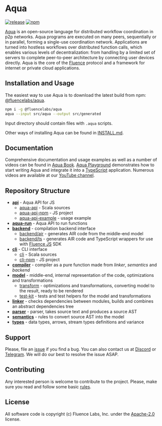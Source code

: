 # Aqua

[![release](https://github.com/fluencelabs/aqua/actions/workflows/release.yml/badge.svg)](https://github.com/fluencelabs/aqua/actions/workflows/release.yml)
[![npm](https://img.shields.io/npm/v/@fluencelabs/aqua)](https://www.npmjs.com/package/@fluencelabs/aqua)

[Aqua](https://fluence.dev/docs/aqua-book/introduction) is an open-source language for distributed workflow coordination in p2p networks. Aqua programs are executed on many peers, sequentially or in parallel, forming a single-use coordination network. Applications are turned into hostless workflows over distributed function calls, which enables various levels of decentralization: from handling by a limited set of servers to complete peer-to-peer architecture by connecting user devices directly. Aqua is the core of the [Fluence](https://fluence.network/) protocol and a framework for internet or private cloud applications.


## Installation and Usage

The easiest way to use Aqua is to download the latest build from npm: [@fluencelabs/aqua](https://www.npmjs.com/package/@fluencelabs/aqua).

```bash
npm i -g @fluencelabs/aqua
aqua --input src/aqua --output src/generated
```

Input directory should contain files with `.aqua` scripts.

Other ways of installing Aqua can be found in [INSTALL.md](./INSTALL.md).


## Documentation

Comprehensive documentation and usage examples as well as a number of videos can be found in [Aqua Book](https://fluence.dev/docs/aqua-book/introduction). [Aqua Playground](https://github.com/fluencelabs/aqua-playground) demonstrates how to start writing Aqua and integrate it into a [TypeScript](https://www.typescriptlang.org/) application. Numerous videos are available at our [YouTube channel](https://www.youtube.com/@fluencelabs).


## Repository Structure

- [**api**](./api) - Aqua API for JS
    - [aqua-api](./api/aqua-api) - Scala sources
    - [aqua-api-npm](./api/aqua-api-npm) - JS project
    - [aqua-api-example](./api/aqua-api-example) - usage example
- [**aqua-run**](./aqua-run) - Aqua API to run functions
- [**backend**](./backend) - compilation backend interface
    - [backend/air](./backend/air) - generates AIR code from the middle-end model
    - [backend/ts](./backend/ts) - generates AIR code and TypeScript wrappers for use with [Fluence JS]( https://github.com/fluencelabs/fluence-js) SDK
- [**cli**](./cli) - CLI interface
  - [cli](./cli/cli) - Scala sources
  - [cli-npm](./cli/cli-npm) - JS project
- [**compiler**](./compiler) - compiler as a pure function made from _linker_, _semantics_ and _backend_
- [**model**](./model) - middle-end, internal representation of the code, optimizations and transformations
    - [transform](./model/transform) - optimizations and transformations, converting model to the result, ready to be rendered
    - [test-kit](./model/test-kit) - tests and test helpers for the model and transformations
- [**linker**](./linker) - checks dependencies between modules, builds and combines an abstract dependencies tree
- [**parser**](./parser) - parser, takes source text and produces a source AST
- [**semantics**](./semantics) - rules to convert source AST into the model
- [**types**](./types) - data types, arrows, stream types definitions and variance


## Support

Please, file an [issue](https://github.com/fluencelabs/aqua/issues) if you find a bug. You can also contact us at [Discord](https://discord.com/invite/5qSnPZKh7u) or [Telegram](https://t.me/fluence_project).  We will do our best to resolve the issue ASAP.


## Contributing

Any interested person is welcome to contribute to the project. Please, make sure you read and follow some basic [rules](./CONTRIBUTING.md).


## License

All software code is copyright (c) Fluence Labs, Inc. under the [Apache-2.0](./LICENSE) license.

